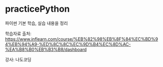 # practicePython
파이썬 기본 학습, 실습 내용을 정리

학습자료 출처: https://www.inflearn.com/course/%EB%82%98%EB%8F%84%EC%BD%94%EB%94%A9-%ED%8C%8C%EC%9D%B4%EC%8D%AC-%EA%B8%B0%EB%B3%B8/dashboard

강사: 나도코딩
